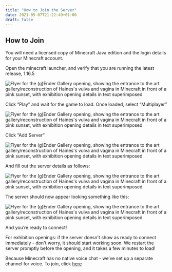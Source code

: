```yaml
---
title: "How to Join the Server"
date: 2021-05-07T21:22:49+01:00
draft: false
---
```



## How to Join

You will need a licensed copy of Minecraft Java edition and the login details for your Minecraft account. 

Open the minecraft launcher, and verify that you are running the latest release, 1.16.5

<img src="/How-to-Join-01.png" alt="Flyer for the (g)Ender Gallery opening, showing the entrance to the art gallery/reconstruction of Haines's vulva and vagina in Minecraft in front of a pink sunset, with exhibition opening details in text superimposed" class="full">

Click “Play” and wait for the game to load. Once loaded, select “Multiplayer”

<img src="/How-to-Join-02.png" alt="Flyer for the (g)Ender Gallery opening, showing the entrance to the art gallery/reconstruction of Haines's vulva and vagina in Minecraft in front of a pink sunset, with exhibition opening details in text superimposed" class="full">

Click “Add Server”

<img src="/How-to-Join-03.png" alt="Flyer for the (g)Ender Gallery opening, showing the entrance to the art gallery/reconstruction of Haines's vulva and vagina in Minecraft in front of a pink sunset, with exhibition opening details in text superimposed" class="full">

And fill out the server details as follows:

<img src="/How-to-Join-04.png" alt="Flyer for the (g)Ender Gallery opening, showing the entrance to the art gallery/reconstruction of Haines's vulva and vagina in Minecraft in front of a pink sunset, with exhibition opening details in text superimposed" class="full">

The server should now appear looking something like this:

<img src="/How-to-Join-05.png" alt="Flyer for the (g)Ender Gallery opening, showing the entrance to the art gallery/reconstruction of Haines's vulva and vagina in Minecraft in front of a pink sunset, with exhibition opening details in text superimposed" class="full">

And you’re ready to connect! 

For exhibition openings: if the server doesn't show as ready to connect immediately - don't worry, it should start working soon. We restart the server promptly before the opening, and it takes a few minutes to load!

Because Minecraft has no native voice chat - we’ve set up a separate channel for voice. To join, click <a href="https://ender.gallery/chat">here</a>
